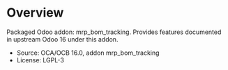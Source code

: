 # Overview

Packaged Odoo addon: mrp_bom_tracking. Provides features documented in upstream Odoo 16 under this addon.

- Source: OCA/OCB 16.0, addon mrp_bom_tracking
- License: LGPL-3
